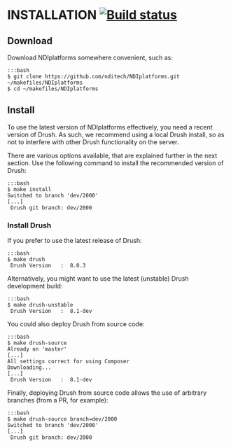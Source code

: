 INSTALLATION [![Build status](https://travis-ci.org/nditech/NDIplatforms.svg)](https://travis-ci.org/nditech/NDIplatforms)
============

Download
--------

Download NDIplatforms somewhere convenient, such as:

    :::bash
    $ git clone https://github.com/nditech/NDIplatforms.git ~/makefiles/NDIplatforms
    $ cd ~/makefiles/NDIplatforms


Install
-------

To use the latest version of NDIplatforms effectively, you need a recent version
of Drush. As such, we recommend using a local Drush install, so as not to
interfere with other Drush functionality on the server.

There are various options available, that are explained further in the next
section. Use the following command to install the recommended version of Drush:

    :::bash
    $ make install
    Switched to branch 'dev/2000'
    [...]
     Drush git branch: dev/2000


### Install Drush

If you prefer to use the latest release of Drush:

    :::bash
    $ make drush
     Drush Version   :  8.0.3

Alternatively, you might want to use the latest (unstable) Drush development
build:

    :::bash
    $ make drush-unstable
     Drush Version   :  8.1-dev

You could also deploy Drush from source code:

    :::bash
    $ make drush-source
    Already on 'master'
    [...]
    All settings correct for using Composer
    Downloading...
    [...]
     Drush Version   :  8.1-dev

Finally, deploying Drush from source code allows the use of arbitrary branches
(from a PR, for example):

    :::bash
    $ make drush-source branch=dev/2000
    Switched to branch 'dev/2000'
    [...]
     Drush git branch: dev/2000


